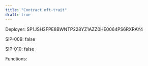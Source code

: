 ```yaml
---
title: "Contract nft-trait"
draft: true
---
```

Deployer: SP1JSH2FPE8BWNTP228YZ1AZZ0HE0064PS6RXRAY4

SIP-009: false

SIP-010: false

Functions:


